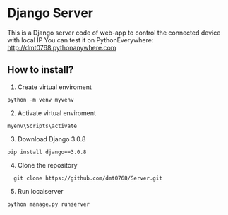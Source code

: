 # Django Server

This is a Django server code of web-app to control the connected device with local IP
You can test it on PythonEverywhere: http://dmt0768.pythonanywhere.com


## How to install?

1) Create virtual enviroment

```
python -m venv myvenv
```

2) Activate virtual enviroment

```
myenv\Scripts\activate
```

3) Download Django 3.0.8

```
pip install django==3.0.8
```

4) Clone the repository

```
  git clone https://github.com/dmt0768/Server.git
```

5) Run localserver

```
python manage.py runserver
```

